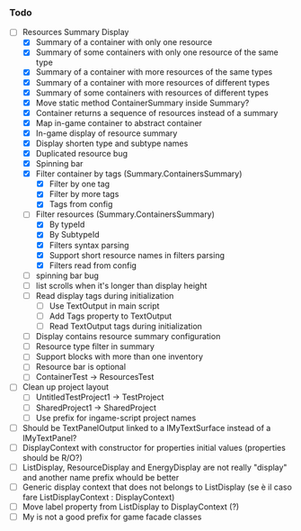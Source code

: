 ﻿### Todo

- [ ] Resources Summary Display
  - [x] Summary of a container with only one resource
  - [x] Summary of some containers with only one resource of the same type
  - [x] Summary of a container with more resources of the same types
  - [x] Summary of a container with more resources of different types
  - [x] Summary of some containers with resources of different types
  - [x] Move static method ContainerSummary inside Summary?
  - [x] Container returns a sequence of resources instead of a summary
  - [x] Map in-game container to abstract container
  - [x] In-game display of resource summary
  - [x] Display shorten type and subtype names
  - [x] Duplicated resource bug
  - [x] Spinning bar
  - [x] Filter container by tags (Summary.ContainersSummary)
    - [x] Filter by one tag
    - [x] Filter by more tags
    - [x] Tags from config
  - [ ] Filter resources (Summary.ContainersSummary)
    - [x] By typeId
    - [x] By SubtypeId
    - [x] Filters syntax parsing
    - [x] Support short resource names in filters parsing
    - [x] Filters read from config
  - [ ] spinning bar bug
  - [ ] list scrolls when it's longer than display height
  - [ ] Read display tags during initialization
    - [ ] Use TextOutput in main script
    - [ ] Add Tags property to TextOutput
    - [ ] Read TextOutput tags during initialization
  - [ ] Display contains resource summary configuration
  - [ ] Resource type filter in summary
  - [ ] Support blocks with more than one inventory
  - [ ] Resource bar is optional
  - [ ] ContainerTest -> ResourcesTest
- [ ] Clean up project layout
  - [ ] UntitledTestProject1 -> TestProject
  - [ ] SharedProject1 -> SharedProject
  - [ ] Use prefix for ingame-script project names
- [ ] Should be TextPanelOutput linked to a IMyTextSurface instead of a IMyTextPanel?
- [ ] DisplayContext with constructor for properties initial values (properties should be R/O?)
- [ ] ListDisplay, ResourceDisplay and EnergyDisplay are not really "display" and another name prefix whould be better
- [ ] Generic display context that does not belongs to ListDisplay (se è il caso fare ListDisplayContext : DisplayContext)
- [ ] Move label property from ListDisplay to DisplayContext (?)
- [ ] My is not a good prefix for game facade classes